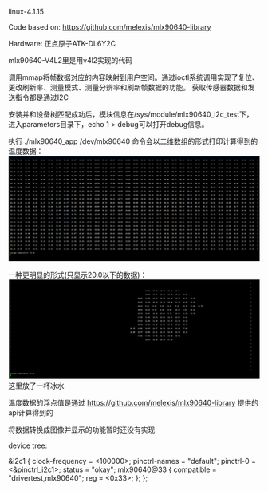 linux-4.1.15

Code based on:
https://github.com/melexis/mlx90640-library

Hardware:
正点原子ATK-DL6Y2C



mlx90640-V4L2里是用v4l2实现的代码



调用mmap将帧数据对应的内容映射到用户空间。通过ioctl系统调用实现了复位、更改刷新率、测量模式、测量分辨率和刷新帧数据的功能。
获取传感器数据和发送指令都是通过I2C

安装并和设备树匹配成功后，模块信息在/sys/module/mlx90640_i2c_test下，进入parameters目录下，echo 1 > debug可以打开debug信息。

执行 ./mlx90640_app /dev/mlx90640 命令会以二维数组的形式打印计算得到的温度数据：
![Example Image](./images/image1.png)

一种更明显的形式(只显示20.0以下的数据)：
![Anather Example](./images/image2.png)
这里放了一杯冰水

温度数据的浮点值是通过 https://github.com/melexis/mlx90640-library 提供的api计算得到的

将数据转换成图像并显示的功能暂时还没有实现

device tree:

&i2c1 {
    clock-frequency = <100000>;
    pinctrl-names = "default";
    pinctrl-0 = <&pinctrl_i2c1>;
    status = "okay";
    mlx90640@33 {
        compatible = "drivertest,mlx90640";
        reg = <0x33>;
    };
};